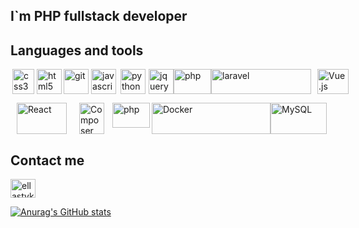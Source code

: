 ## I`m PHP fullstack developer

## Languages and tools

<p style="display: flex; justify-content: space-around;"> 
    <a href="https://www.w3schools.com/css/" target="_blank" style="margin: 0 3px;"> 
        <img src="https://io13-high-dpi.appspot.com/images/CSS3_Logo.svg" alt="css3" width="35" height="40"/> 
    </a> 
    <a href="http://htmlbook.ru/" target="_blank" style="margin: 0 1px;"> 
        <img src="https://upload.wikimedia.org/wikipedia/commons/thumb/3/38/HTML5_Badge.svg/600px-HTML5_Badge.svg.png" alt="html5" width="40" height="40"/> 
    </a> 
    <a href="https://git-scm.com/" target="_blank" style="margin: 0 2px;"> 
        <img src="https://www.vectorlogo.zone/logos/git-scm/git-scm-icon.svg" alt="git" width="40" height="40"/> 
    </a> 
    <a href="https://developer.mozilla.org/en-US/docs/Web/JavaScript" target="_blank" style="margin: 0 2px;"> 
        <img src="https://www.freepnglogos.com/uploads/javascript-png/javascript-vector-logo-yellow-png-transparent-javascript-vector-12.png" alt="javascript" width="40" height="40"/> 
    </a>
    <a href="https://www.w3schools.com/python/default.asp" target="_blank" style="margin: 0 5px;"> 
        <img src="https://seeklogo.com/images/P/python-logo-A32636CAA3-seeklogo.com.png" alt="python" width="40" height="40"/> 
    </a>
    <a href="#" target="_blank" > 
        <img src="https://i.dlpng.com/static/png/7044153_preview.png" alt="jquery" width="40" height="40"/> 
    </a>  
    <a href="https://www.w3schools.com/php/" target="_blank"> 
        <img src="https://pngimg.com/uploads/php/php_PNG12.png" alt="php" width="60" height="40"/> 
    </a>  
    <a href="#" target="_blank" 
        <img src="https://upload.wikimedia.org/wikipedia/commons/thumb/9/96/Sass_Logo_Color.svg/1200px-Sass_Logo_Color.svg.png" alt="php" width="60" height="40"/> 
    </a> 
    <a href="#" target="_blank"> 
        <img src="https://upload.wikimedia.org/wikipedia/commons/thumb/3/36/Logo.min.svg/2560px-Logo.min.svg.png" alt="laravel" width="160" height="40"/> 
    </a> 
    <a href="#" target="_blank" style="margin: 0 10px;"> 
        <img src="https://upload.wikimedia.org/wikipedia/commons/thumb/9/95/Vue.js_Logo_2.svg/2367px-Vue.js_Logo_2.svg.png" alt="Vue.js" width="50" height="40"/> 
    </a> 
    
</p>
<div style="display: flex; justify-content: space-around;"> 
    <a href="#" target="_blank" style="margin: 0 10px;"> 
        <img src="https://upload.wikimedia.org/wikipedia/commons/thumb/a/a7/React-icon.svg/1280px-React-icon.svg.png" alt="React" width="80" height="50"/> 
    </a> 
    <a href="#" target="_blank" style="margin: 0 10px;"> 
        <img src="https://getcomposer.org/img/logo-composer-transparent.png" alt="Composer" width="40" height="50"/> 
    </a> 
    <a href="https://www.w3schools.com/php/" target="_blank" style="margin: 0 3px;"> 
        <img src="https://upload.wikimedia.org/wikipedia/commons/thumb/9/96/Sass_Logo_Color.svg/1200px-Sass_Logo_Color.svg.png" alt="php" width="60" height="40"/> 
    </a> 
    <a href="#" target="_blank" > 
        <img src="https://www.docker.com/sites/default/files/d8/2019-07/horizontal-logo-monochromatic-white.png" alt="Docker" width="190" height="50"/> 
    </a>  
    <a href="#" target="_blank" > 
        <img src="https://1000logos.net/wp-content/uploads/2020/08/MySQL-Logo.png" alt="MySQL" width="90" height="50"/> 
    </a> 
    
</div>

## Contact me
<p align="left">
    <a href="https://t.me/ellastyko" target="blank">
        <img align="center" src="https://cdn.jsdelivr.net/npm/simple-icons@v4/icons/telegram.svg" alt="ellastyko" height="30" width="40" /></a>
</p>



[![Anurag's GitHub stats](https://github-readme-stats.vercel.app/api?username=ellastyko&theme=tokyonight)](https://github.com/anuraghazra/github-readme-stats)
